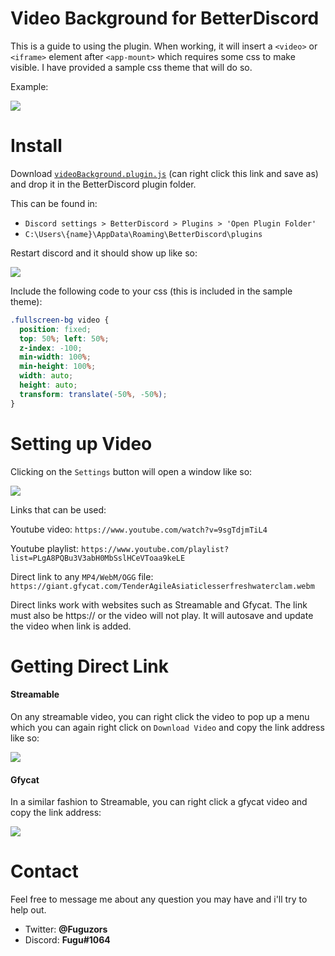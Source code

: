 # Video Background for BetterDiscord
This is a guide to using the plugin. When working, it will insert a `<video>` or `<iframe>` element after `<app-mount>` which requires some css to make visible. I have provided a sample css theme that will do so.

Example: 

![](https://thumbs.gfycat.com/ClumsyGreenHookersealion-size_restricted.gif)

# Install
Download [`videoBackground.plugin.js`](https://raw.githubusercontent.com/Fuguu/videoBackground/master/videoBackground.plugin.js) (can right click this link and save as) and drop it in the BetterDiscord plugin folder. 

This can be found in:
+ `Discord settings > BetterDiscord > Plugins > 'Open Plugin Folder'`
+ `C:\Users\{name}\AppData\Roaming\BetterDiscord\plugins`

Restart discord and it should show up like so:

![](https://i.imgur.com/lyWHjmT.png)

Include the following code to your css (this is included in the sample theme):
```css
.fullscreen-bg video {
  position: fixed;
  top: 50%; left: 50%;
  z-index: -100;
  min-width: 100%;
  min-height: 100%;
  width: auto;
  height: auto;
  transform: translate(-50%, -50%);
}
```

# Setting up Video
Clicking on the `Settings` button will open a window like so:

![](https://i.imgur.com/ruybwfM.png)


Links that can be used:


Youtube video: `https://www.youtube.com/watch?v=9sgTdjmTiL4`


Youtube playlist: `https://www.youtube.com/playlist?list=PLgA8PQBu3V3abH0MbSslHCeVToaa9keLE`


Direct link to any `MP4/WebM/OGG` file: `https://giant.gfycat.com/TenderAgileAsiaticlesserfreshwaterclam.webm`


Direct links work with websites such as Streamable and Gfycat. The link must also be https:// or the video will not play. It will autosave and update the video when link is added.

# Getting Direct Link
<h4>Streamable</h4>

On any streamable video, you can right click the video to pop up a menu which you can again right click on `Download Video` and copy the link address like so:

![](https://i.imgur.com/SsxNFXV.png)

<h4>Gfycat</h4>

In a similar fashion to Streamable, you can right click a gfycat video and copy the link address:

![](https://i.imgur.com/BPzKJMM.png)

# Contact
Feel free to message me about any question you may have and i'll try to help out.
+ Twitter: **@Fuguzors**
+ Discord: **Fugu#1064**
